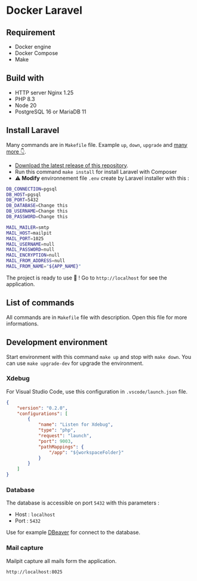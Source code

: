 # Docker Laravel

## Requirement

- Docker engine
- Docker Compose
- Make

## Build with

- HTTP server Nginx 1.25
- PHP 8.3
- Node 20
- PostgreSQL 16 or MariaDB 11

## Install Laravel

Many commands are in `Makefile` file. Example `up`, `down`, `upgrade` and [many more 👇](#list-of-commands).

- [Download the latest release of this repository](https://github.com/cbouvat/docker-laravel/releases).
- Run this command `make install` for install Laravel with Composer
- **⚠️ Modify** environnement file `.env` create by Laravel installer with this :

```bash
DB_CONNECTION=pgsql
DB_HOST=pgsql
DB_PORT=5432
DB_DATABASE=Change this
DB_USERNAME=Change this
DB_PASSWORD=Change this

MAIL_MAILER=smtp
MAIL_HOST=mailpit
MAIL_PORT=1025
MAIL_USERNAME=null
MAIL_PASSWORD=null
MAIL_ENCRYPTION=null
MAIL_FROM_ADDRESS=null
MAIL_FROM_NAME="${APP_NAME}"
```

The project is ready to use 🎉 ! Go to `http://localhost` for see the application.

## List of commands

All commands are in `Makefile` file with description. Open this file for more informations.

## Development environment

Start environment with this command `make up` and stop with `make down`. You can use `make upgrade-dev` for upgrade the environment.

### Xdebug

For Visual Studio Code, use this configuration in `.vscode/launch.json` file.

```json
{
    "version": "0.2.0",
    "configurations": [
        {
            "name": "Listen for Xdebug",
            "type": "php",
            "request": "launch",
            "port": 9003,
            "pathMappings": {
                "/app": "${workspaceFolder}"
            }
        }
    ]
}
```

### Database 

The database is accessible on port `5432` with this parameters :

- Host : `localhost`
- Port : `5432`

Use for example [DBeaver](https://dbeaver.io/) for connect to the database.

### Mail capture

Mailpit capture all mails form the application.

`http://localhost:8025`
